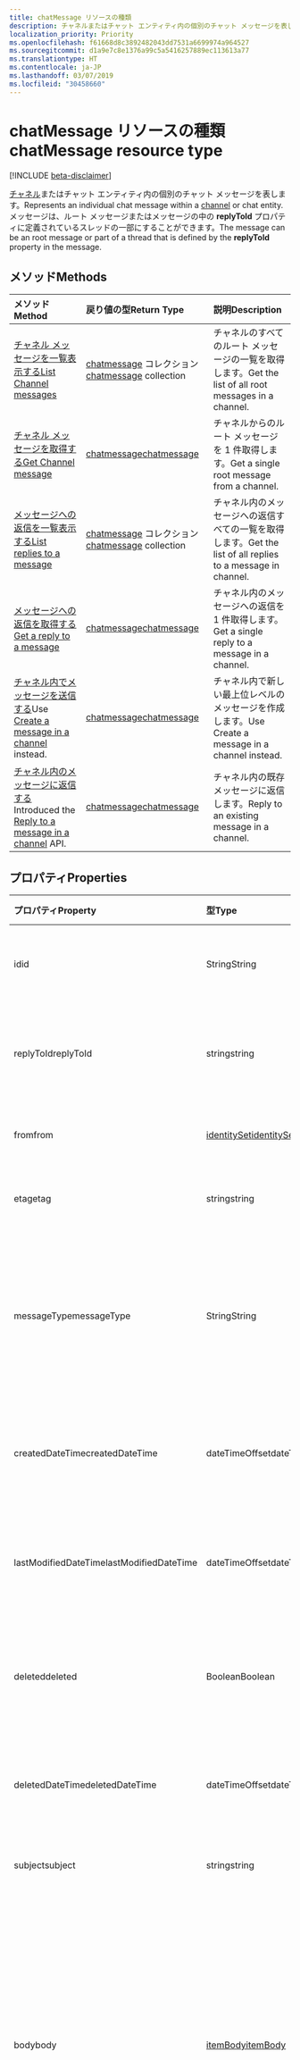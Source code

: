 ```yaml
---
title: chatMessage リソースの種類
description: チャネルまたはチャット エンティティ内の個別のチャット メッセージを表します。 メッセージは、ルート メッセージまたはメッセージの中の **replyToId** プロパティに定義されているスレッドの一部にすることができます。
localization_priority: Priority
ms.openlocfilehash: f61668d8c3892482043dd7531a6699974a964527
ms.sourcegitcommit: d1a9e7c8e1376a99c5a5416257889ec113613a77
ms.translationtype: HT
ms.contentlocale: ja-JP
ms.lasthandoff: 03/07/2019
ms.locfileid: "30458660"
---
```

# <a name="chatmessage-resource-type"></a><span data-ttu-id="c286a-104">chatMessage リソースの種類</span><span class="sxs-lookup"><span data-stu-id="c286a-104">chatMessage resource type</span></span>

[!INCLUDE [beta-disclaimer](../../includes/beta-disclaimer.md)]

<span data-ttu-id="c286a-105">[チャネル](channel.md)またはチャット エンティティ内の個別のチャット メッセージを表します。</span><span class="sxs-lookup"><span data-stu-id="c286a-105">Represents an individual chat message within a [channel](channel.md) or chat entity.</span></span> <span data-ttu-id="c286a-106">メッセージは、ルート メッセージまたはメッセージの中の **replyToId** プロパティに定義されているスレッドの一部にすることができます。</span><span class="sxs-lookup"><span data-stu-id="c286a-106">The message can be an root message or part of a thread that is defined by the **replyToId** property in the message.</span></span>

## <a name="methods"></a><span data-ttu-id="c286a-107">メソッド</span><span class="sxs-lookup"><span data-stu-id="c286a-107">Methods</span></span>

| <span data-ttu-id="c286a-108">メソッド</span><span class="sxs-lookup"><span data-stu-id="c286a-108">Method</span></span>       | <span data-ttu-id="c286a-109">戻り値の型</span><span class="sxs-lookup"><span data-stu-id="c286a-109">Return Type</span></span>  |<span data-ttu-id="c286a-110">説明</span><span class="sxs-lookup"><span data-stu-id="c286a-110">Description</span></span>|
|:---------------|:--------|:----------|
|[<span data-ttu-id="c286a-111">チャネル メッセージを一覧表示する</span><span class="sxs-lookup"><span data-stu-id="c286a-111">List Channel messages</span></span>](../api/channel-list-messages.md) | <span data-ttu-id="c286a-112">[chatmessage](chatmessage.md) コレクション</span><span class="sxs-lookup"><span data-stu-id="c286a-112">[chatmessage](chatmessage.md) collection</span></span> | <span data-ttu-id="c286a-113">チャネルのすべてのルート メッセージの一覧を取得します。</span><span class="sxs-lookup"><span data-stu-id="c286a-113">Get the list of all root messages in a channel.</span></span>|
|[<span data-ttu-id="c286a-114">チャネル メッセージを取得する</span><span class="sxs-lookup"><span data-stu-id="c286a-114">Get Channel message</span></span>](../api/channel-get-message.md) | [<span data-ttu-id="c286a-115">chatmessage</span><span class="sxs-lookup"><span data-stu-id="c286a-115">chatmessage</span></span>](chatmessage.md) | <span data-ttu-id="c286a-116">チャネルからのルート メッセージを 1 件取得します。</span><span class="sxs-lookup"><span data-stu-id="c286a-116">Get a single root message from a channel.</span></span>|
|[<span data-ttu-id="c286a-117">メッセージへの返信を一覧表示する</span><span class="sxs-lookup"><span data-stu-id="c286a-117">List replies to a message</span></span>](../api/channel-list-messagereplies.md) | <span data-ttu-id="c286a-118">[chatmessage](chatmessage.md) コレクション</span><span class="sxs-lookup"><span data-stu-id="c286a-118">[chatmessage](chatmessage.md) collection</span></span>| <span data-ttu-id="c286a-119">チャネル内のメッセージへの返信すべての一覧を取得します。</span><span class="sxs-lookup"><span data-stu-id="c286a-119">Get the list of all replies to a message in channel.</span></span>|
|[<span data-ttu-id="c286a-120">メッセージへの返信を取得する</span><span class="sxs-lookup"><span data-stu-id="c286a-120">Get a reply to a message</span></span>](../api/channel-get-messagereply.md) | [<span data-ttu-id="c286a-121">chatmessage</span><span class="sxs-lookup"><span data-stu-id="c286a-121">chatmessage</span></span>](chatmessage.md)| <span data-ttu-id="c286a-122">チャネル内のメッセージへの返信を 1 件取得します。</span><span class="sxs-lookup"><span data-stu-id="c286a-122">Get a single reply to a message in a channel.</span></span>|
|<span data-ttu-id="c286a-123">[チャネル内でメッセージを送信する](../api/channel-post-chatmessage.md)</span><span class="sxs-lookup"><span data-stu-id="c286a-123">Use [Create a message in a channel](../api/channel-post-chatmessage.md) instead.</span></span> | [<span data-ttu-id="c286a-124">chatmessage</span><span class="sxs-lookup"><span data-stu-id="c286a-124">chatmessage</span></span>](chatmessage.md)| <span data-ttu-id="c286a-125">チャネル内で新しい最上位レベルのメッセージを作成します。</span><span class="sxs-lookup"><span data-stu-id="c286a-125">Use Create a message in a channel instead.</span></span>|
|<span data-ttu-id="c286a-126">[チャネル内のメッセージに返信する](../api/channel-post-messagereply.md)</span><span class="sxs-lookup"><span data-stu-id="c286a-126">Introduced the [Reply to a message in a channel](../api/channel-post-messagereply.md) API.</span></span> | [<span data-ttu-id="c286a-127">chatmessage</span><span class="sxs-lookup"><span data-stu-id="c286a-127">chatmessage</span></span>](chatmessage.md)| <span data-ttu-id="c286a-128">チャネル内の既存メッセージに返信します。</span><span class="sxs-lookup"><span data-stu-id="c286a-128">Reply to an existing message in a channel.</span></span>|


## <a name="properties"></a><span data-ttu-id="c286a-129">プロパティ</span><span class="sxs-lookup"><span data-stu-id="c286a-129">Properties</span></span>
| <span data-ttu-id="c286a-130">プロパティ</span><span class="sxs-lookup"><span data-stu-id="c286a-130">Property</span></span>     | <span data-ttu-id="c286a-131">型</span><span class="sxs-lookup"><span data-stu-id="c286a-131">Type</span></span>   |<span data-ttu-id="c286a-132">説明</span><span class="sxs-lookup"><span data-stu-id="c286a-132">Description</span></span>|
|:---------------|:--------|:----------|
|<span data-ttu-id="c286a-133">id</span><span class="sxs-lookup"><span data-stu-id="c286a-133">id</span></span>|<span data-ttu-id="c286a-134">String</span><span class="sxs-lookup"><span data-stu-id="c286a-134">String</span></span>| <span data-ttu-id="c286a-135">読み取り専用です。</span><span class="sxs-lookup"><span data-stu-id="c286a-135">Read-only.</span></span> <span data-ttu-id="c286a-136">メッセージの一意の ID。</span><span class="sxs-lookup"><span data-stu-id="c286a-136">Unique ID of the message.</span></span>|
|<span data-ttu-id="c286a-137">replyToId</span><span class="sxs-lookup"><span data-stu-id="c286a-137">replyToId</span></span>| <span data-ttu-id="c286a-138">string</span><span class="sxs-lookup"><span data-stu-id="c286a-138">string</span></span> | <span data-ttu-id="c286a-139">スレッドの親メッセージ/ルート メッセージの ID</span><span class="sxs-lookup"><span data-stu-id="c286a-139">Id of the parent message/root message of the thread</span></span> |
|<span data-ttu-id="c286a-140">from</span><span class="sxs-lookup"><span data-stu-id="c286a-140">from</span></span>|[<span data-ttu-id="c286a-141">identitySet</span><span class="sxs-lookup"><span data-stu-id="c286a-141">identitySet</span></span>](identityset.md)| <span data-ttu-id="c286a-142">メッセージの送信者の詳細</span><span class="sxs-lookup"><span data-stu-id="c286a-142">Details of the sender of the message</span></span>|
|<span data-ttu-id="c286a-143">etag</span><span class="sxs-lookup"><span data-stu-id="c286a-143">etag</span></span>| <span data-ttu-id="c286a-144">string</span><span class="sxs-lookup"><span data-stu-id="c286a-144">string</span></span> | <span data-ttu-id="c286a-145">メッセージのバージョン番号</span><span class="sxs-lookup"><span data-stu-id="c286a-145">Version number of the message</span></span> |
|<span data-ttu-id="c286a-146">messageType</span><span class="sxs-lookup"><span data-stu-id="c286a-146">messageType</span></span>|<span data-ttu-id="c286a-147">String</span><span class="sxs-lookup"><span data-stu-id="c286a-147">String</span></span>|<span data-ttu-id="c286a-148">メッセージの種類。現在サポートされている値: message、chatEvent、Typing</span><span class="sxs-lookup"><span data-stu-id="c286a-148">The type of message, current supported values are: message, chatEvent, Typing</span></span>|
|<span data-ttu-id="c286a-149">createdDateTime</span><span class="sxs-lookup"><span data-stu-id="c286a-149">createdDateTime</span></span>|<span data-ttu-id="c286a-150">dateTimeOffset</span><span class="sxs-lookup"><span data-stu-id="c286a-150">dateTimeOffset</span></span>|<span data-ttu-id="c286a-151">読み取り専用です。</span><span class="sxs-lookup"><span data-stu-id="c286a-151">Read only.</span></span> <span data-ttu-id="c286a-152">メッセージ作成時のタイムスタンプ</span><span class="sxs-lookup"><span data-stu-id="c286a-152">Timestamp of when the message was created</span></span>|
|<span data-ttu-id="c286a-153">lastModifiedDateTime</span><span class="sxs-lookup"><span data-stu-id="c286a-153">lastModifiedDateTime</span></span>|<span data-ttu-id="c286a-154">dateTimeOffset</span><span class="sxs-lookup"><span data-stu-id="c286a-154">dateTimeOffset</span></span>|<span data-ttu-id="c286a-155">読み取り専用です。</span><span class="sxs-lookup"><span data-stu-id="c286a-155">Read only.</span></span> <span data-ttu-id="c286a-156">メッセージ編集/更新時のタイムスタンプ</span><span class="sxs-lookup"><span data-stu-id="c286a-156">Timestamp of when the message was edited/updated</span></span>|
|<span data-ttu-id="c286a-157">deleted</span><span class="sxs-lookup"><span data-stu-id="c286a-157">deleted</span></span>|<span data-ttu-id="c286a-158">Boolean</span><span class="sxs-lookup"><span data-stu-id="c286a-158">Boolean</span></span>|<span data-ttu-id="c286a-159">メッセージが削除済み (回復可能) かどうかを示します。</span><span class="sxs-lookup"><span data-stu-id="c286a-159">Indicates whether a message has been soft deleted</span></span>|
|<span data-ttu-id="c286a-160">deletedDateTime</span><span class="sxs-lookup"><span data-stu-id="c286a-160">deletedDateTime</span></span>|<span data-ttu-id="c286a-161">dateTimeOffset</span><span class="sxs-lookup"><span data-stu-id="c286a-161">dateTimeOffset</span></span>|<span data-ttu-id="c286a-162">読み取り専用です。</span><span class="sxs-lookup"><span data-stu-id="c286a-162">Read only.</span></span> <span data-ttu-id="c286a-163">メッセージ削除時のタイムスタンプ</span><span class="sxs-lookup"><span data-stu-id="c286a-163">Timestamp at which the message was deleted</span></span> |
|<span data-ttu-id="c286a-164">subject</span><span class="sxs-lookup"><span data-stu-id="c286a-164">subject</span></span>|<span data-ttu-id="c286a-165">string</span><span class="sxs-lookup"><span data-stu-id="c286a-165">string</span></span>|<span data-ttu-id="c286a-166">メッセージの件名。</span><span class="sxs-lookup"><span data-stu-id="c286a-166">Message subject line.</span></span> <span data-ttu-id="c286a-167">省略可能</span><span class="sxs-lookup"><span data-stu-id="c286a-167">Optional</span></span>|
|<span data-ttu-id="c286a-168">body</span><span class="sxs-lookup"><span data-stu-id="c286a-168">body</span></span>|[<span data-ttu-id="c286a-169">itemBody</span><span class="sxs-lookup"><span data-stu-id="c286a-169">itemBody</span></span>](itembody.md)|<span data-ttu-id="c286a-170">メッセージのコンテンツのプレーンテキスト/HTML 表記。</span><span class="sxs-lookup"><span data-stu-id="c286a-170">Plaintext/HTML representation of the content of the message.</span></span> <span data-ttu-id="c286a-171">既定ではプレーンテキストを返しますが、クエリ パラメーターの一部としてアプリケーションで HTML を選択できます</span><span class="sxs-lookup"><span data-stu-id="c286a-171">Returns plain text by default, application can choose HTML as part of a query param</span></span>|
|<span data-ttu-id="c286a-172">summary</span><span class="sxs-lookup"><span data-stu-id="c286a-172">summary</span></span>|<span data-ttu-id="c286a-173">string</span><span class="sxs-lookup"><span data-stu-id="c286a-173">string</span></span>|<span data-ttu-id="c286a-174">プッシュ通知および概要ビューまたはフォールバック ビューに使用できるメッセージの概要テキスト</span><span class="sxs-lookup"><span data-stu-id="c286a-174">Summary text of the message that could be used for push notifications and summary views or fall back views</span></span>|
|<span data-ttu-id="c286a-175">mentions</span><span class="sxs-lookup"><span data-stu-id="c286a-175">mentions</span></span>|<span data-ttu-id="c286a-176">[chatMessageMention](chatmention.md) コレクション</span><span class="sxs-lookup"><span data-stu-id="c286a-176">[chatMessageMention](chatmention.md) collection</span></span>| <span data-ttu-id="c286a-177">メッセージに記載されているエンティティの一覧。</span><span class="sxs-lookup"><span data-stu-id="c286a-177">List of entities mentioned in the message.</span></span> <span data-ttu-id="c286a-178">現在、user、bot、team、channel がサポートされています</span><span class="sxs-lookup"><span data-stu-id="c286a-178">Currently supports user, bot, team, channel</span></span>|
|<span data-ttu-id="c286a-179">importance</span><span class="sxs-lookup"><span data-stu-id="c286a-179">importance</span></span>| <span data-ttu-id="c286a-180">string</span><span class="sxs-lookup"><span data-stu-id="c286a-180">string</span></span> | <span data-ttu-id="c286a-181">メッセージの重要度: 通常、高</span><span class="sxs-lookup"><span data-stu-id="c286a-181">The importance of the message: Normal, High</span></span>|
|<span data-ttu-id="c286a-182">reactions</span><span class="sxs-lookup"><span data-stu-id="c286a-182">reactions</span></span>| <span data-ttu-id="c286a-183">[chatMessageReaction](chatreaction.md) コレクション</span><span class="sxs-lookup"><span data-stu-id="c286a-183">[chatMessageReaction](chatreaction.md) collection</span></span> | <span data-ttu-id="c286a-184">このメッセージに対する反応 (例: いいね!)</span><span class="sxs-lookup"><span data-stu-id="c286a-184">Reactions for this message (for example, Like)</span></span>|
|<span data-ttu-id="c286a-185">locale</span><span class="sxs-lookup"><span data-stu-id="c286a-185">locale</span></span>|<span data-ttu-id="c286a-186">string</span><span class="sxs-lookup"><span data-stu-id="c286a-186">string</span></span>|<span data-ttu-id="c286a-187">クライアントに設定されたメッセージのロケール</span><span class="sxs-lookup"><span data-stu-id="c286a-187">Locale of the message set by the client</span></span>|
|<span data-ttu-id="c286a-188">attachments</span><span class="sxs-lookup"><span data-stu-id="c286a-188">attachments</span></span>|<span data-ttu-id="c286a-189">[chatMessageAttachment](chatattachment.md) コレクション</span><span class="sxs-lookup"><span data-stu-id="c286a-189">[chatMessageAttachment](chatattachment.md) collection</span></span> |<span data-ttu-id="c286a-190">添付ファイル</span><span class="sxs-lookup"><span data-stu-id="c286a-190">Attached files</span></span>|


## <a name="json-representation"></a><span data-ttu-id="c286a-191">JSON 表記</span><span class="sxs-lookup"><span data-stu-id="c286a-191">JSON representation</span></span>

<span data-ttu-id="c286a-192">リソースの JSON 表記を次に示します。</span><span class="sxs-lookup"><span data-stu-id="c286a-192">The following is a JSON representation of the resource.</span></span>

<!-- {
  "blockType": "resource",
  "optionalProperties": [
    "deleted",
    "deletedDateTime",
    "attachments",
    "importance",
    "reactions",
    "mentions",
    "subject",
    "summary"
  ],
  "baseType": "microsoft.graph.entity",
  "@odata.type": "microsoft.graph.chatMessage"
}-->

```json
{
  "id": "string (identifier)",
  "replyToId": "string (identifier)",
  "from": {"@odata.type": "microsoft.graph.identitySet"},
  "etag": "string",
  "messageType": "string",
  "createdDateTime": "string (timestamp)",
  "lastModifiedDateTime": "string (timestamp)",
  "isDeleted": "boolean",
  "deletedDateTime": "string (timestamp)",
  "subject": "string",
  "body": {"@odata.type": "microsoft.graph.itemBody"},
  "summary": "string",
  "attachments": [{"@odata.type": "microsoft.graph.chatMessageAttachment"}],
  "mentions": [{"@odata.type": "microsoft.graph.chatMessageMention"}],
  "importance": "string",
  "reactions": [{"@odata.type": "microsoft.graph.chatMessageReaction"}],
  "locale": "string"
}

```

<!-- uuid: 8fcb5dbc-d5aa-4681-8e31-b001d5168d79
2015-10-25 14:57:30 UTC -->
<!--
{
  "type": "#page.annotation",
  "description": "chat message resource",
  "keywords": "",
  "section": "documentation",
  "tocPath": "",
  "suppressions": [
    "Error: /api-reference/beta/resources/chatmessage.md:\r\n      Exception processing links.\r\n    System.ArgumentException: Link Definition was null. Link text: !INCLUDE [beta-disclaimer](../../includes/beta-disclaimer.md)\r\n      at ApiDoctor.Validation.DocFile.get_LinkDestinations()\r\n      at ApiDoctor.Validation.DocSet.ValidateLinks(Boolean includeWarnings, String[] relativePathForFiles, IssueLogger issues, Boolean requireFilenameCaseMatch, Boolean printOrphanedFiles)"
  ]
}
-->
